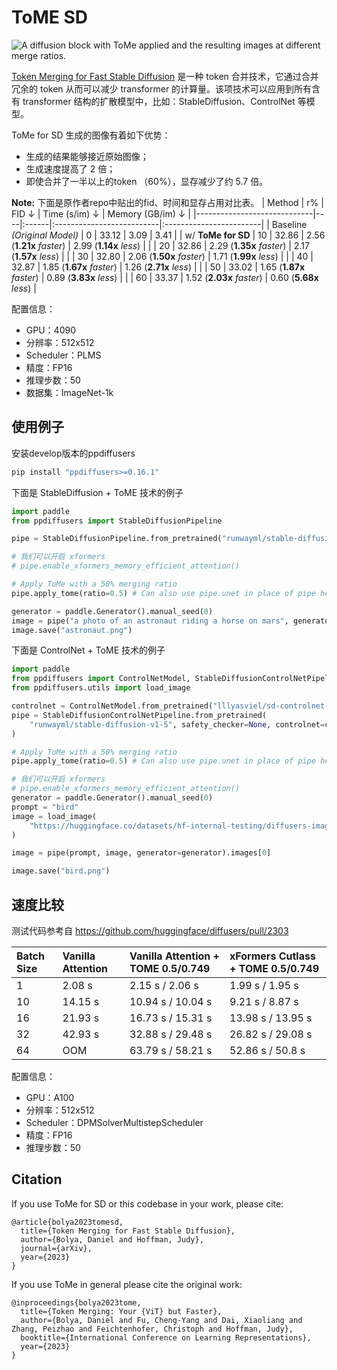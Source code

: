 # ToME SD
![A diffusion block with ToMe applied and the resulting images at different merge ratios.](https://raw.githubusercontent.com/dbolya/tomesd/main/examples/assets/method.jpg)

[Token Merging for Fast Stable Diffusion](https://arxiv.org/pdf/2303.17604.pdf) 是一种 token 合并技术，它通过合并冗余的 token 从而可以减少 transformer 的计算量。该项技术可以应用到所有含有 transformer 结构的扩散模型中，比如：StableDiffusion、ControlNet 等模型。

ToMe for SD 生成的图像有着如下优势：
- 生成的结果能够接近原始图像；
- 生成速度提高了 2 倍；
- 即使合并了一半以上的token （60%），显存减少了约 5.7 倍。

**Note:** 下面是原作者repo中贴出的fid、时间和显存占用对比表。
| Method                      | r% | FID ↓  | Time (s/im) ↓            | Memory (GB/im) ↓        |
|-----------------------------|----|:------|:--------------------------|:------------------------|
| Baseline _(Original Model)_ | 0  | 33.12 | 3.09                      | 3.41                    |
| w/ **ToMe for SD**        | 10 | 32.86 | 2.56 (**1.21x** _faster_) | 2.99 (**1.14x** _less_) |
|                             | 20 | 32.86 | 2.29 (**1.35x** _faster_) | 2.17 (**1.57x** _less_) |
|                             | 30 | 32.80 | 2.06 (**1.50x** _faster_) | 1.71 (**1.99x** _less_) |
|                             | 40 | 32.87 | 1.85 (**1.67x** _faster_) | 1.26 (**2.71x** _less_) |
|                             | 50 | 33.02 | 1.65 (**1.87x** _faster_) | 0.89 (**3.83x** _less_) |
|                             | 60 | 33.37 | 1.52 (**2.03x** _faster_) | 0.60 (**5.68x** _less_) |

配置信息：
- GPU：4090
- 分辨率：512x512
- Scheduler：PLMS
- 精度：FP16
- 推理步数：50
- 数据集：ImageNet-1k

## 使用例子
安装develop版本的ppdiffusers
```sh
pip install "ppdiffusers>=0.16.1"
```

下面是 StableDiffusion + ToME 技术的例子

```python
import paddle
from ppdiffusers import StableDiffusionPipeline

pipe = StableDiffusionPipeline.from_pretrained("runwayml/stable-diffusion-v1-5", safety_checker=None, paddle_dtype=paddle.float16)

# 我们可以开启 xformers
# pipe.enable_xformers_memory_efficient_attention()

# Apply ToMe with a 50% merging ratio
pipe.apply_tome(ratio=0.5) # Can also use pipe.unet in place of pipe here

generator = paddle.Generator().manual_seed(0)
image = pipe("a photo of an astronaut riding a horse on mars", generator=generator).images[0]
image.save("astronaut.png")
```


下面是 ControlNet + ToME 技术的例子
```python
import paddle
from ppdiffusers import ControlNetModel, StableDiffusionControlNetPipeline
from ppdiffusers.utils import load_image

controlnet = ControlNetModel.from_pretrained("lllyasviel/sd-controlnet-canny")
pipe = StableDiffusionControlNetPipeline.from_pretrained(
    "runwayml/stable-diffusion-v1-5", safety_checker=None, controlnet=controlnet, paddle_dtype=paddle.float16
)

# Apply ToMe with a 50% merging ratio
pipe.apply_tome(ratio=0.5) # Can also use pipe.unet in place of pipe here

# 我们可以开启 xformers
# pipe.enable_xformers_memory_efficient_attention()
generator = paddle.Generator().manual_seed(0)
prompt = "bird"
image = load_image(
    "https://huggingface.co/datasets/hf-internal-testing/diffusers-images/resolve/main/sd_controlnet/bird_canny.png"
)

image = pipe(prompt, image, generator=generator).images[0]

image.save("bird.png")
```

## 速度比较
测试代码参考自 https://github.com/huggingface/diffusers/pull/2303

|Batch Size|Vanilla Attention|Vanilla Attention + TOME 0.5/0.749|xFormers Cutlass + TOME 0.5/0.749 |
|:----|:----|:----|:----|
|1|2.08 s|2.15 s / 2.06 s|1.99 s / 1.95 s|
|10|14.15 s|10.94 s / 10.04 s|9.21 s / 8.87 s|
|16|21.93 s|16.73 s / 15.31 s|13.98 s / 13.95 s|
|32|42.93 s|32.88 s / 29.48 s|26.82 s / 29.08 s|
|64|OOM|63.79 s / 58.21 s|52.86 s / 50.8 s|

配置信息：
- GPU：A100
- 分辨率：512x512
- Scheduler：DPMSolverMultistepScheduler
- 精度：FP16
- 推理步数：50

## Citation

If you use ToMe for SD or this codebase in your work, please cite:
```
@article{bolya2023tomesd,
  title={Token Merging for Fast Stable Diffusion},
  author={Bolya, Daniel and Hoffman, Judy},
  journal={arXiv},
  year={2023}
}
```
If you use ToMe in general please cite the original work:
```
@inproceedings{bolya2023tome,
  title={Token Merging: Your {ViT} but Faster},
  author={Bolya, Daniel and Fu, Cheng-Yang and Dai, Xiaoliang and Zhang, Peizhao and Feichtenhofer, Christoph and Hoffman, Judy},
  booktitle={International Conference on Learning Representations},
  year={2023}
}
```

